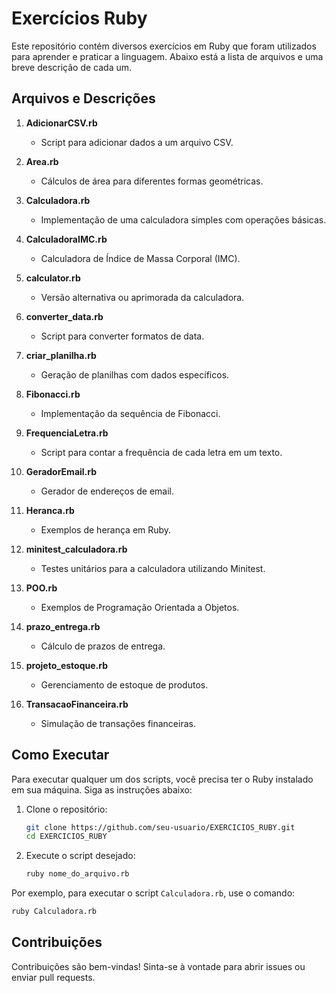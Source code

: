# Exercícios Ruby

Este repositório contém diversos exercícios em Ruby que foram utilizados para aprender e praticar a linguagem. Abaixo está a lista de arquivos e uma breve descrição de cada um.

## Arquivos e Descrições

1. **AdicionarCSV.rb**
   - Script para adicionar dados a um arquivo CSV.

2. **Area.rb**
   - Cálculos de área para diferentes formas geométricas.

3. **Calculadora.rb**
   - Implementação de uma calculadora simples com operações básicas.

4. **CalculadoraIMC.rb**
   - Calculadora de Índice de Massa Corporal (IMC).

5. **calculator.rb**
   - Versão alternativa ou aprimorada da calculadora.

6. **converter_data.rb**
   - Script para converter formatos de data.

7. **criar_planilha.rb**
   - Geração de planilhas com dados específicos.

8. **Fibonacci.rb**
   - Implementação da sequência de Fibonacci.

9. **FrequenciaLetra.rb**
   - Script para contar a frequência de cada letra em um texto.

10. **GeradorEmail.rb**
    - Gerador de endereços de email.

11. **Heranca.rb**
    - Exemplos de herança em Ruby.

12. **minitest_calculadora.rb**
    - Testes unitários para a calculadora utilizando Minitest.

13. **POO.rb**
    - Exemplos de Programação Orientada a Objetos.

14. **prazo_entrega.rb**
    - Cálculo de prazos de entrega.

15. **projeto_estoque.rb**
    - Gerenciamento de estoque de produtos.

16. **TransacaoFinanceira.rb**
    - Simulação de transações financeiras.

## Como Executar

Para executar qualquer um dos scripts, você precisa ter o Ruby instalado em sua máquina. Siga as instruções abaixo:

1. Clone o repositório:
   ```bash
   git clone https://github.com/seu-usuario/EXERCICIOS_RUBY.git
   cd EXERCICIOS_RUBY
   ```

2. Execute o script desejado:
   ```bash
   ruby nome_do_arquivo.rb
   ```

Por exemplo, para executar o script `Calculadora.rb`, use o comando:
```bash
ruby Calculadora.rb
```

## Contribuições

Contribuições são bem-vindas! Sinta-se à vontade para abrir issues ou enviar pull requests.
